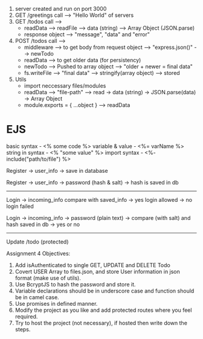 1. server created and run on port 3000
2. GET /greetings call --> "Hello World" of servers
3. GET /todos call --> 
    * readData --> readFile --> data (string) --> Array Object (JSON.parse)
    * response object --> "message", "data" and "error"
4. POST /todos call --> 
    * middleware --> to get body from request object --> "express.json()" --> newTodo
    * readData --> to get older data (for persistency)
    * newTodo --> Pushed to array object --> "older + newer = final data"
    * fs.writeFile --> "final data" --> stringify(array object) --> stored
5. Utils
    * import neccessary files/modules
    * readData --> "file-path" --> read -> data (string) -> JSON.parse(data) -> Array Object
    * module.exports = { ...object } --> readData

# EJS

basic syntax - <% some code %>
variable & value - <%= varName %>
string in syntax - <% "some value" %>
import syntax - <%- include("path/to/file") %>


Register  -> user_info -> save in database

Register -> user_info -> password (hash & salt) -> hash is saved in db

___

Login -> incoming_info compare with saved_info -> yes login allowed 
-> no login failed

Login -> incoming_info -> password (plain text) -> compare (with salt) and hash saved in db -> yes or no

___ 

Update /todo (protected)



Assignment 4 Objectives:
1. Add isAuthenticated to single GET, UPDATE and DELETE Todo
2. Covert USER Array to files.json, and store User information in json format (make use of utils).
3. Use BcryptJS to hash the password and store it.
4. Variable declarations should be in underscore case and function should be in camel case.
5. Use promises in defined manner.
6. Modify the project as you like and add protected routes where you feel required.
7. Try to host the project (not necessary), if hosted then write down the steps.
